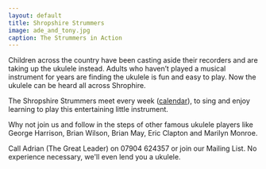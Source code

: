 ```yaml
---
layout: default
title: Shropshire Strummers
image: ade_and_tony.jpg
caption: The Strummers in Action
---
```

Children across the country have been casting aside their recorders and are taking up the ukulele instead.  Adults who haven’t played a musical instrument for years are finding the ukulele is fun and easy to play.  Now the ukulele can be heard all across Shrophire.
 
The Shropshire Strummers meet every week ([calendar](/calendar)), to sing and enjoy learning to play this entertaining little instrument.
 
Why not join us and follow in the steps of other famous ukulele players like George Harrison, Brian Wilson, Brian May, Eric Clapton and Marilyn Monroe.
 
Call Adrian (The Great Leader) on 07904 624357 or join our Mailing List.  No experience necessary, we'll even lend you a ukulele.